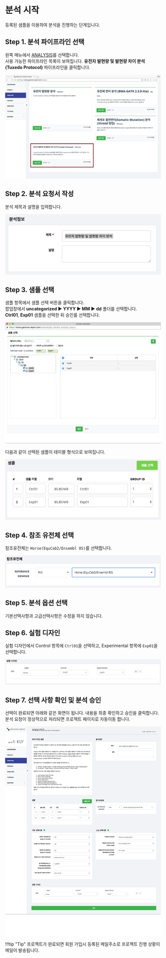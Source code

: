 # 분석 시작 

등록된 샘플을 이용하여 분석을 진행하는 단계입니다.


## Step 1. 분석 파이프라인 선택

왼쪽 매뉴에서 <a href="https://omics.genome-report.com/analysis" target="_blank"> ANALYSIS</a>를 선택합니다.<br>
사용 가능한 파이프라인 목록이 보여집니다.  **유전자 발현량 및 발현량 차이 분석 (Tuxedo Protocol)** 파이프라인을 클릭합니다.

![화면](../images/analysis_pipeline.jpg)


## Step 2. 분석 요청서 작성

분석 제목과 설명을 입력합니다.

![화면](../images/pipeline_title.jpg)


## Step 3. 샘플 선택

샘플 항목에서 샘플 선택 버튼을 클릭합니다.<br>
팝업창에서 **uncategorized &#9654; YYYY &#9654; MM &#9654; dd** 폴더를 선택합니다.<br>
**Ctrl01**, **Exp01** 샘플을 선택한 뒤 <kbd>승인</kbd>를 선택합니다.

![화면](../images/pipeline_sample_choose.jpg)

다음과 같이 선택된 샘플이 테이블 형식으로 보여집니다.

![화면](../images/analysis_sample.jpg)


## Step 4. 참조 유전체 선택

참조유전체는 `Horse(EquCab2/Ensembl 85)`를 선택합니다.

![화면](../images/pipeline_reference.jpg)


## Step 5. 분석 옵션 선택

기본선택사항과 고급선택사항은 수정을 하지 않습니다.


## Step 6. 실험 디자인

실험 디자인에서 Control 항목에 `Ctrl01`을 선택하고,  Experimental 항목에 `Exp01`을 선택합니다.

![화면](../images/pipeline_design.jpg)


## Step 7. 선택 사항 확인 및 분석 승인

선택이 완료되면 아래와 같은 화면이 됩니다. 내용을 최종 확인하고 <kbd>승인</kbd>을 클릭합니다.<br>
분석 요청이 정상적으로 처리되면 프로젝트 페이지로 자동이동 합니다.

![화면](../images/analysis_full_screen.png)


!!!tip "Tip"
    프로젝트가 완료되면 회원 가입시 등록된 메일주소로 프로젝트 진행 상황이 메일이 발송됩니다.


